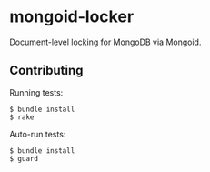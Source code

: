 # mongoid-locker

Document-level locking for MongoDB via Mongoid.

## Contributing

Running tests:

    $ bundle install
    $ rake

Auto-run tests:

    $ bundle install
    $ guard
